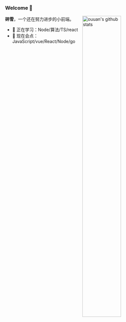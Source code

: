### Welcome 👋

<img align="right" alt="ouuan's github stats" width="50%" src="https://github-readme-stats.vercel.app/api?username=lisansang&show_icons=true&theme=merko">

**碎雪**，一个还在努力进步的小前端。

- 🤔  正在学习：Node/算法/TS/react
- 🔧  现在会点：JavaScript/vue/React/Node/go
